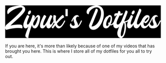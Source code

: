 ![Zipux's Dotfiles](https://github.com/ImZipux/Dotfiles/blob/f895f7909356109f294a315d8c8a3e7fb86662ab/previews/zipuxs_dotfiles.png)

If you are here, it's more than likely because of one of my videos that has brought you here. This is where I store all of my dotfiles for you all to try out.
